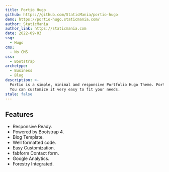 ```yaml
---
title: Portio Hugo
github: https://github.com/StaticMania/portio-hugo
demo: https://portio-hugo.staticmania.com/
author: StaticMania
author_link: https://staticmania.com 
date: 2022-09-03
ssg:
  - Hugo
cms:
  - No CMS
css:
  - Bootstrap
archetype:
  - Business
  - Blog
description: >-
  Portio is a simple, minimal and responsive Portfolio Hugo Theme. Portio is well organized, well-formatted and named accordingly so it’s easy to change any and all of the design. Portio is built with Bootstrap 4. 
  You can customize it very easy to fit your needs.
stale: false
---
```


## Features

* Responsive Ready.
* Powered by Bootstrap 4.
* Blog Template.
* Well formatted code.
* Easy Customization.
* fabform Contact form.
* Google Analytics.
* Forestry Integrated.
